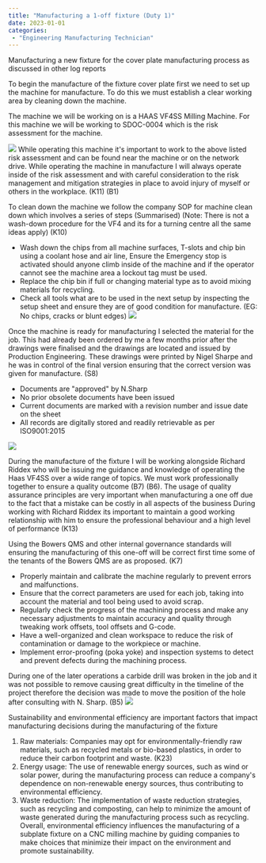 ```yaml
---
title: "Manufacturing a 1-off fixture (Duty 1)"
date: 2023-01-01
categories:
 - "Engineering Manufacturing Technician"
---
```

Manufacturing a new fixture for the cover plate manufacturing process as discussed in other log reports


To begin the manufacture of the fixture cover plate first we need to set up the machine for manufacture. To do this we must establish a clear working area by cleaning down the machine.

The machine we will be working on is a HAAS VF4SS Milling Machine. For this machine we will be working to SDOC-0004 which is the risk assessment for the machine.

![](https://i.imgur.com/PN9b6xm.png)
While operating this machine it's important to work to the above listed risk assessment and can be found near the machine or on the network drive. While operating the machine in manufacture I will always operate inside of the risk assessment and with careful consideration to the risk management and mitigation strategies in place to avoid injury of myself or others in the workplace. (K11) (B1)

To clean down the machine we follow the company SOP for machine clean down which involves a series of steps (Summarised) (Note: There is not a wash-down procedure for the VF4 and its for a turning centre all the same ideas apply) (K10)
- Wash down the chips from all machine surfaces, T-slots and chip bin using a coolant hose and air line, Ensure the Emergency stop is activated should anyone climb inside of the machine and if the operator cannot see the machine area a lockout tag must be used.
- Replace the chip bin if full or changing material type as to avoid mixing materials for recycling.
- Check all tools what are to be used in the next setup by inspecting the setup sheet and ensure they are of good condition for manufacture. (EG: No chips, cracks or blunt edges)
![](https://i.imgur.com/yFJc8H5.jpg)

Once the machine is ready for manufacturing I selected the material for the job. This had already been ordered by me a few months prior after the drawings were finalised and the drawings are located and issued by Production Engineering. These drawings were printed by Nigel Sharpe and he was in control of the final version ensuring that the correct version was given for manufacture. (S8)
- Documents are "approved" by N.Sharp
- No prior obsolete documents have been issued
- Current documents are marked with a revision number and issue date on the sheet 
- All records are digitally stored and readily retrievable as per ISO9001:2015

![](https://i.imgur.com/5iHcIAS.jpg)



During the manufacture of the fixture I will be working alongside Richard Riddex who will be issuing me guidance and knowledge of operating the Haas VF4SS over a wide range of topics. We must work professionally together to ensure a quality outcome (B7) (B6).
The usage of quality assurance principles are very important when manufacturing a one off due to the fact that a mistake can be costly in all aspects of the business
During working with Richard Riddex its important to maintain a good working relationship with him to ensure the professional behaviour and a high level of performance (K13)

Using the Bowers QMS and other internal governance standards will ensuring the manufacturing of this one-off will be correct first time some of the tenants of the Bowers QMS are as proposed. (K7)
-   Properly maintain and calibrate the machine regularly to prevent errors and malfunctions.
-   Ensure that the correct parameters are used for each job, taking into account the material and tool being used to avoid scrap.
-   Regularly check the progress of the machining process and make any necessary adjustments to maintain accuracy and quality through tweaking work offsets, tool offsets and G-code.
-   Have a well-organized and clean workspace to reduce the risk of contamination or damage to the workpiece or machine.
-   Implement error-proofing (poka yoke) and inspection systems to detect and prevent defects during the machining process.

During one of the later operations a carbide drill was broken in the job and it was not possible to remove causing great difficulty in the timeline of the project therefore the decision was made to move the position of the hole after consulting with N. Sharp. (B5)
![](https://i.imgur.com/jJLG7Jw.jpg)

Sustainability and environmental efficiency are important factors that impact manufacturing decisions during the manufacturing of the fixture 
1.  Raw materials: Companies may opt for environmentally-friendly raw materials, such as recycled metals or bio-based plastics, in order to reduce their carbon footprint and waste. (K23)
2.  Energy usage: The use of renewable energy sources, such as wind or solar power, during the manufacturing process can reduce a company's dependence on non-renewable energy sources, thus contributing to environmental efficiency.
3.  Waste reduction: The implementation of waste reduction strategies, such as recycling and composting, can help to minimize the amount of waste generated during the manufacturing process such as recycling.
Overall, environmental efficiency influences the manufacturing of a subplate fixture on a CNC milling machine by guiding companies to make choices that minimize their impact on the environment and promote sustainability.

 